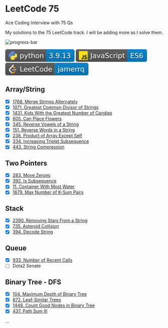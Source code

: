 # LeetCode 75

Ace Coding Interview with 75 Qs

My solutions to the 75 LeetCode track. I will be adding more as I solve them.

![progress-bar](https://progress-bar.dev/39/?title=done&width=400)

![Python3](./lib/badges/python.svg)
![JavaScript](./lib/badges/js.svg)
[![LeetCode](./lib/badges/leetcode.svg)](https://leetcode.com/jamerrq/)

## Array/String

- [X] [1768. Merge Strings Alternately](./src/array-string/1768/solution.py)
- [X] [1071. Greatest Common Divisor of Strings](./src/array-string/1071/solution.py)
- [X] [1431. Kids With the Greatest Number of Candies](./src/array-string/1431/solution.py)
- [X] [605. Can Place Flowers](./src/array-string/605/solution.py)
- [X] [345. Reverse Vowels of a String](./src/array-string/345/solution.py)
- [X] [151. Reverse Words in a String](./src/array-string/151/solution.py)
- [X] [238. Product of Array Except Self](./src/array-string/238/solution.py)
- [X] [334. Increasing Triplet Subsequence](./src/array-string/334/solution.py)
- [X] [443. String Compression](./src/array-string/443/solution.py)

## Two Pointers

- [X] [283. Move Zeroes](./src/two-pointers/283/solution.py)
- [X] [392. Is Subsequence](./src/two-pointers/392/solution.py)
- [X] [11. Container With Most Water](./src/two-pointers/11/solution.py)
- [X] [1679. Max Number of K-Sum Pairs](./src/two-pointers/1679/solution.py)

## Stack

- [X] [2390. Removing Stars From a String](./src/stack/2390/solution.py)
- [X] [735. Asteroid Collision](./src/stack/735/solution.py)
- [X] [394. Decode String](./src/stack/394/solution.js)

## Queue

- [X] [933. Number of Recent Calls](./src/queue/933/solution.py)
- [ ] Dota2 Senate

## Binary Tree - DFS

- [X] [104. Maximum Depth of Binary Tree](./src/binary-tree-dfs/104/solution.py)
- [X] [872. Leaf-Similar Trees](./src/binary-tree-dfs/872/solution.py)
- [X] [1448. Count Good Nodes in Binary Tree](./src/binary-tree-dfs/1448/solution.py)
- [X] [437. Path Sum III](./src/binary-tree-dfs/437/solution.py)

...
